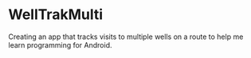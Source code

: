 WellTrakMulti
=============

Creating an app that tracks visits to multiple wells on a route to help me learn programming for Android.
